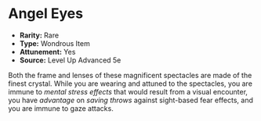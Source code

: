# Angel Eyes

- **Rarity:** Rare
- **Type:** Wondrous Item
- **Attunement:** Yes
- **Source:** Level Up Advanced 5e

Both the frame and lenses of these magnificent spectacles are made of the finest crystal. While you are wearing and attuned to the spectacles, you are immune to _mental stress effects_  that would result from a visual encounter, you have _advantage_  on _saving throws_  against sight-based fear effects, and you are immune to gaze attacks.
